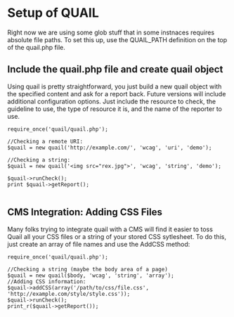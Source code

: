 # Setup of QUAIL #

Right now we are using some glob stuff that in some instnaces requires absolute file paths. To set this up, use the QUAIL\_PATH definition on the top of the quail.php file.

## Include the quail.php file and create quail object ##

Using quail is pretty straightforward, you just build a new quail object with the specified content and ask for a report back. Future versions will include additional configuration options. Just include the resource to check, the guideline to use, the type of resource it is, and the name of the reporter to use.

```
require_once('quail/quail.php');

//Checking a remote URI:
$quail = new quail('http://example.com/', 'wcag', 'uri', 'demo');

//Checking a string:
$quail = new quail('<img src="rex.jpg">', 'wcag', 'string', 'demo');

$quail->runCheck();
print $quail->getReport();


```

## CMS Integration: Adding CSS Files ##

Many folks trying to integrate quail with a CMS will find it easier to toss Quail all your CSS files or a string of your stored CSS sytlesheet. To do this, just create an array of file names and use the AddCSS method:

```
require_once('quail/quail.php');

//Checking a string (maybe the body area of a page)
$quail = new quail($body, 'wcag', 'string', 'array');
//Adding CSS information:
$quail->addCSS(array('/path/to/css/file.css', 'http://example.com/style/style.css'));
$quail->runCheck();
print_r($quail->getReport());

```